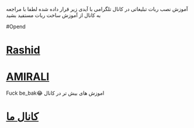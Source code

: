 آموزش نصب ربات تبلیغاتی 
در کانال تلگرامی با آیدی زیر قرار داده شده 
لطفا با مراجعه به کانال از آموزش ساخت ربات مستفید بشید 


#Opend 
# [Rashid](https://telegram.me/Rashidalizada1) 
# [AMIRALI](https://telegram.me/MardeMajazi)

Fuck be_bak😂
اموزش های بیش تر در کانال

# [کانال ما](https://telegram.me/TeleSuperiorTm)

